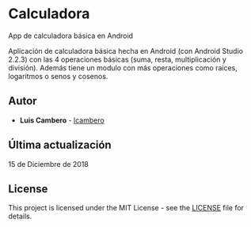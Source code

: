 # Calculadora
App de calculadora básica en Android

Aplicación de calculadora básica hecha en Android (con Android Studio 2.2.3) con las 4 operaciones básicas (suma, resta, multiplicación y división). Además tiene un modulo con más operaciones como raices, logaritmos o senos y cosenos. 

## Autor

* **Luis Cambero** - [lcambero](https://github.com/lcambero)

## Última actualización

15 de Diciembre de 2018

## License

This project is licensed under the MIT License - see the [LICENSE](LICENSE) file for details.

